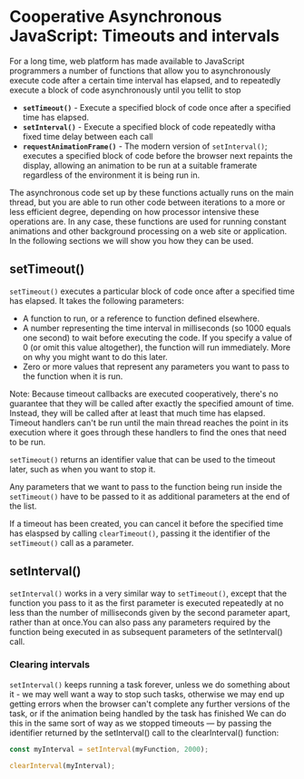 # Cooperative Asynchronous JavaScript: Timeouts and intervals

For a long time, web platform has made available to JavaScript programmers a number of functions that allow you to asynchronously execute code after a certain time interval has elapsed, and to repeatedly execute a block of code asynchronously until you tellit to stop

- **`setTimeout()`** - Execute a specified block of code once after a specified time has elapsed.
- **`setInterval()`** - Execute a specified block of code repeatedly witha fixed time delay between each call
- **`requestAnimationFrame()`** - The modern version of `setInterval()`; executes a specified block of code before the browser next repaints the display, allowing an animation to be run at a suitable framerate regardless of the environment it is being run in.

The asynchronous code set up by these functions actually runs on the main thread, but you are able to run other code between iterations to a more or less efficient degree, depending on how processor intensive these operations are. In any case, these functions are used for running constant animations and other background processing on a web site or application. In the following sections we will show you how they can be used.

## setTimeout()

`setTimeout()` executes a particular block of code once after a specified time has elapsed. It takes the following parameters:

- A function to run, or a reference to function defined elsewhere.
- A number representing the time interval in milliseconds (so 1000 equals one second) to wait before executing the code. If you specify a value of 0 (or omit this value altogether), the function will run immediately. More on why you might want to do this later.
- Zero or more values that represent any parameters you want to pass to the function when it is run.

Note: Because timeout callbacks are executed cooperatively, there's no guarantee that they will be called after exactly the specified amount of time. Instead, they will be called after at least that much time has elapsed. Timeout handlers can't be run until the main thread reaches the point in its execution where it goes through these handlers to find the ones that need to be run.

`setTimeout()` returns an identifier value that can be used to the timeout later, such as when you want to stop it.

Any parameters that we want to pass to the function being run inside the `setTimeout()` have to be passed to it as additional parameters at the end of the list.

If a timeout has been created, you can cancel it before the specified time has elaspsed by calling `clearTimeout()`, passing it the identifier of the `setTimeout()` call as a parameter.

## setInterval()

`setInterval()` works in a very similar way to `setTimeout()`, except that the function you pass to it as the first parameter is executed repeatedly at no less than the number of milliseconds given by the second parameter apart, rather than at once.You can also pass any parameters required by the function being executed in as subsequent parameters of the setInterval() call.

### Clearing intervals

`setInterval()` keeps running a task forever, unless we do something about it - we may well want a way to stop such tasks, otherwise we may end up getting errors when the browser can't complete any further versions of the task, or if the animation being handled by the task has finished
We can do this in the same sort of way as we stopped timeouts — by passing the identifier returned by the setInterval() call to the clearInterval() function:

```JavaScript
const myInterval = setInterval(myFunction, 2000);

clearInterval(myInterval);

```

